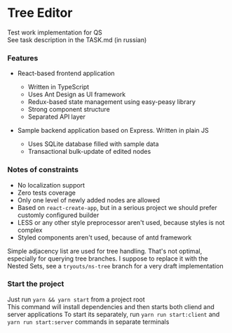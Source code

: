 # Tree Editor

Test work implementation for QS \
See task description in the TASK.md (in russian)

### Features

* React-based frontend application
  * Written in TypeScript
  * Uses Ant Design as UI framework
  * Redux-based state management using easy-peasy library
  * Strong component structure
  * Separated API layer
    
* Sample backend application based on Express. Written in plain JS
  * Uses SQLite database filled with sample data
  * Transactional bulk-update of edited nodes

### Notes of constraints

* No localization support
* Zero tests coverage
* Only one level of newly added nodes are allowed
* Based on `react-create-app`, but in a serious project we should prefer customly configured builder
* LESS or any other style preprocessor aren't used, because styles is not complex
* Styled components aren't used, because of antd framework

Simple adjacency list are used for tree handling.
That's not optimal, especially for querying tree branches. I suppose to replace it with the Nested Sets, see a `tryouts/ns-tree` branch for a very draft implementation

### Start the project

Just run `yarn && yarn start` from a project root \
This command will install dependencies and then starts both cliend and server applications
To start its separately, run `yarn run start:client` and `yarn run start:server` commands in separate terminals
